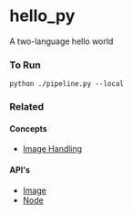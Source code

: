 # hello_py

A two-language hello world

### To Run

    python ./pipeline.py --local

### Related

#### Concepts

- [Image Handling](https://www.conducto.com/docs/basics/image-handling#adding-local-files)

#### API's

- [Image](https://conducto.com/api/docker.html#conducto.Image)
- [Node](https://conducto.com/api/nodes.html)
